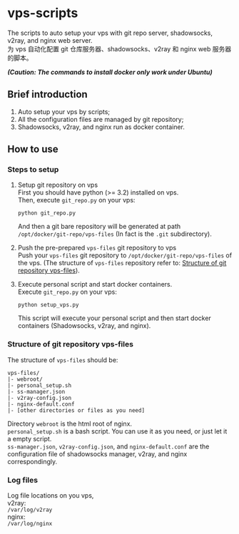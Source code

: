 # vps-scripts
The scripts to auto setup your vps with git repo server, shadowsocks, v2ray, and nginx web server.  
为 vps 自动化配置 git 仓库服务器、shadowsocks、v2ray 和 nginx web 服务器的脚本。  

***(Caution: The commands to install docker only work under Ubuntu)***

## Brief introduction
1. Auto setup your vps by scripts;
2. All the configuration files are managed by git repository;
3. Shadowsocks, v2ray, and nginx run as docker container.

## How to use
### Steps to setup
1. Setup git repository on vps  
    First you should have python (>= 3.2) installed on vps.  
    Then, execute `git_repo.py` on your vps:
    ```shell
    python git_repo.py
    ```
    And then a git bare repository will be generated at path `/opt/docker/git-repo/vps-files` (In fact is the `.git` subdirectory).

2. Push the pre-prepared `vps-files` git repository to vps  
    Push your `vps-files` git repository to `/opt/docker/git-repo/vps-files` of the vps. (The structure of `vps-files` repository refer to: [Structure of git repository vps-files](#structure-of-git-repository-vps-files)).

3. Execute personal script and start docker containers.  
    Execute `git_repo.py` on your vps:
    ```shell
    python setup_vps.py
    ```
    This script will execute your personal script and then start docker containers (Shadowsocks, v2ray, and nginx).

### Structure of git repository vps-files 
The structure of `vps-files` should be:
```
vps-files/
|- webroot/
|- personal_setup.sh
|- ss-manager.json
|- v2ray-config.json
|- nginx-default.conf
|- [other directories or files as you need]
```
Directory `webroot` is the html root of nginx.  
`personal_setup.sh` is a bash script. You can use it as you need, or just let it a empty script.  
`ss-manager.json`, `v2ray-config.json`, and `nginx-default.conf` are the configuration file of shadowsocks manager, v2ray, and nginx correspondingly.

### Log files
Log file locations on you vps,  
v2ray:  
`/var/log/v2ray`  
nginx:  
`/var/log/nginx`
